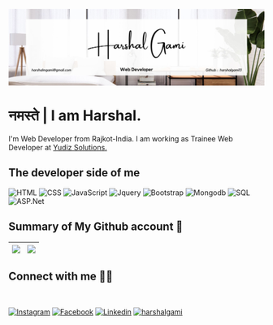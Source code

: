 ![profile](Banner.jpg)

# नमस्ते | I am Harshal.

I'm Web Developer from Rajkot-India. I am working as Trainee Web Developer at <a href="https://www.yudiz.com/">Yudiz Solutions.</a>

## The developer side of me

<!-- <img src="Cartoon.png" align="left" height="150"> 

- HTML and CSS is my first love ❤️. 

**`HTML`, `CSS`, `JavaScript`, `Jquery`, `Bootstrap`, `Mongodb`, `SQL`, `ASP.Net`** -->

![HTML](https://img.shields.io/static/v1?style=for-the-badge&label=%E2%A0%80&color=555&labelColor=%233178c6&message=HTML)
![CSS](https://img.shields.io/static/v1?style=for-the-badge&label=%E2%A0%80&color=555&labelColor=%233178c6&message=CSS)
![JavaScript](https://img.shields.io/static/v1?style=for-the-badge&label=%E2%A0%80&color=555&labelColor=%233178c6&message=JavaScript)
![Jquery](https://img.shields.io/static/v1?style=for-the-badge&label=%E2%A0%80&color=555&labelColor=%233178c6&message=Jquery)
![Bootstrap](https://img.shields.io/static/v1?style=for-the-badge&label=%E2%A0%80&color=555&labelColor=%233178c6&message=Bootstrap)
![Mongodb](https://img.shields.io/static/v1?style=for-the-badge&label=%E2%A0%80&color=555&labelColor=%233178c6&message=Mongodb)
![SQL](https://img.shields.io/static/v1?style=for-the-badge&label=%E2%A0%80&color=555&labelColor=%233178c6&message=SQL)
![ASP.Net](https://img.shields.io/static/v1?style=for-the-badge&label=%E2%A0%80&color=555&labelColor=%233178c6&message=ASP.Net)






## Summary of My Github account 🧾

| <!-- <a href="https://github.com/harshalgami13"><img align="center" src="https://github-readme-stats.vercel.app/api?username=harshalgami13&show_icons=true&theme=vue&hide_border=true&custom_title=My%20%Github%20%Stats&hide=contribs,issues&count_private=true&cache_seconds=10" alt="Harshal's github stats" /></a> --> <a href="https://github.com/harshalgami13"><img align="center" src="https://github-readme-streak-stats.herokuapp.com?user=harshalgami13&theme=vue&hide_border=true&date_format=j%20M%5B%20Y%5D&stroke=DD1A1A&fire=DD2727&cache_seconds=10" /></a> | <a href="https://github.com/harshalgami13"><img align="center" src="https://github-readme-stats.vercel.app/api/top-langs/?username=harshalgami13&layout=compact&theme=vue&hide_border=true&cache_seconds=10" /></a> |  
| ------------- | ------------- |

<!-- ## Streak stats 🔥

| <a href="https://github.com/harshalgami13"><img align="center" src="https://github-readme-streak-stats.herokuapp.com/?user=harshalgami13&theme=vue&text_color=ffffff&hide_border=true&cache_seconds=10" /></a> |
| ------------- |
-->

## Connect with me 🖐🏻

<!-- <img src="https://octodex.github.com/images/daftpunktocat-thomas.gif" align="left" height="150"> -->

<br/>

 [![Instagram][1.1]][1.2] [![Facebook][2.1]][2.2] [![Linkedin][3.1]][3.2] [![harshalgami][4.1]][4.2]

[1.1]: https://img.shields.io/badge/Instagram-C13584?style=for-the-badge&logo=instagram&logoColor=ffffff
[1.2]: https://www.instagram.com/___.h_g_patel.___13/

[2.1]: https://img.shields.io/badge/Facebook-4267B2?style=for-the-badge&logo=facebook&logoColor=ffffff
[2.2]: https://www.facebook.com/harshal.gami.136/

[3.1]: https://img.shields.io/badge/Linkedin-2867B2?style=for-the-badge&logo=linkedin&logoColor=ffffff
[3.2]: https://www.linkedin.com/in/harshalgami/


[4.1]: https://img.shields.io/badge/harshalgami-0fbcd3?style=for-the-badge&logo=wordpress&logoColor=ffffff&color=3a3a81
[4.2]: https://harshalgami13.github.io/
